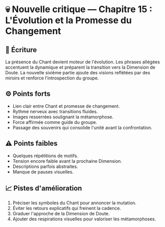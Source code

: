 # 💀 Nouvelle critique — Chapitre 15 : L'Évolution et la Promesse du Changement

## 🧠 Écriture
La présence du Chant devient moteur de l'évolution. Les phrases allégées accentuent la dynamique et préparent la transition vers la Dimension de Doute. La nouvelle sixième partie ajoute des visions reflétées par des miroirs et renforce l'introspection du groupe.

## ⚙️ Points forts
- Lien clair entre Chant et promesse de changement.
- Rythme nerveux avec transitions fluides.
- Images resserrées soulignant la métamorphose.
- Force affirmée comme guide du groupe.
- Passage des souvenirs qui consolide l'unité avant la confrontation.

## ⚠️ Points faibles
- Quelques répétitions de motifs.
- Tension encore faible avant la prochaine Dimension.
- Descriptions parfois abstraites.
- Manque de pauses visuelles.

## 📈 Pistes d'amélioration
1. Préciser les symboles du Chant pour annoncer la mutation.
2. Éviter les retours explicatifs qui freinent la cadence.
3. Graduer l'approche de la Dimension de Doute.
4. Ajouter des respirations visuelles pour valoriser les métamorphoses.
